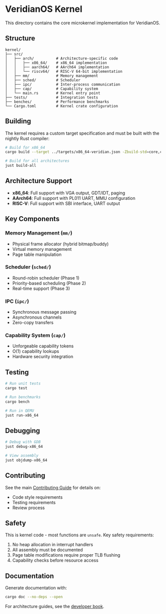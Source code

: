 # VeridianOS Kernel

This directory contains the core microkernel implementation for VeridianOS.

## Structure

```
kernel/
├── src/
│   ├── arch/          # Architecture-specific code
│   │   ├── x86_64/    # x86_64 implementation
│   │   ├── aarch64/   # AArch64 implementation
│   │   └── riscv64/   # RISC-V 64-bit implementation
│   ├── mm/            # Memory management
│   ├── sched/         # Scheduler
│   ├── ipc/           # Inter-process communication
│   ├── cap/           # Capability system
│   └── main.rs        # Kernel entry point
├── tests/             # Integration tests
├── benches/           # Performance benchmarks
└── Cargo.toml         # Kernel crate configuration
```

## Building

The kernel requires a custom target specification and must be built with the nightly Rust compiler:

```bash
# Build for x86_64
cargo build --target ../targets/x86_64-veridian.json -Zbuild-std=core,compiler_builtins,alloc

# Build for all architectures
just build-all
```

## Architecture Support

- **x86_64**: Full support with VGA output, GDT/IDT, paging
- **AArch64**: Full support with PL011 UART, MMU configuration
- **RISC-V**: Full support with SBI interface, UART output

## Key Components

### Memory Management (`mm/`)
- Physical frame allocator (hybrid bitmap/buddy)
- Virtual memory management
- Page table manipulation

### Scheduler (`sched/`)
- Round-robin scheduler (Phase 1)
- Priority-based scheduling (Phase 2)
- Real-time support (Phase 3)

### IPC (`ipc/`)
- Synchronous message passing
- Asynchronous channels
- Zero-copy transfers

### Capability System (`cap/`)
- Unforgeable capability tokens
- O(1) capability lookups
- Hardware security integration

## Testing

```bash
# Run unit tests
cargo test

# Run benchmarks
cargo bench

# Run in QEMU
just run-x86_64
```

## Debugging

```bash
# Debug with GDB
just debug-x86_64

# View assembly
just objdump-x86_64
```

## Contributing

See the main [Contributing Guide](../CONTRIBUTING.md) for details on:
- Code style requirements
- Testing requirements
- Review process

## Safety

This is kernel code - most functions are `unsafe`. Key safety requirements:

1. No heap allocation in interrupt handlers
2. All assembly must be documented
3. Page table modifications require proper TLB flushing
4. Capability checks before resource access

## Documentation

Generate documentation with:

```bash
cargo doc --no-deps --open
```

For architecture guides, see the [developer book](../docs/book/).
